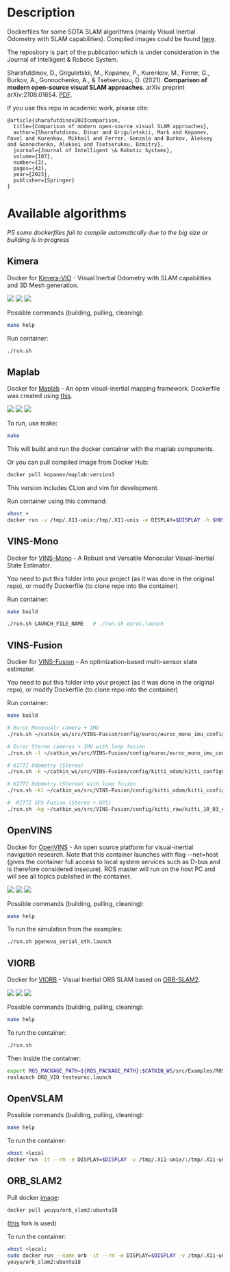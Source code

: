 # Description 
Dockerfiles for some SOTA SLAM algorithms (mainly Visual Inertial Odometry with SLAM capabilities). Compiled images could be found [here](https://hub.docker.com/u/kopanev).

The repository is part of the publication which is under consideration in the Journal of Intelligent & Robotic System. 

Sharafutdinov, D., Griguletskii, M., Kopanev, P., Kurenkov, M., Ferrer, G., Burkov, A., Gonnochenko, A., & Tsetserukou, D. (2021). **Comparison of modern open-source visual SLAM approaches**. arXiv preprint arXiv:2108.01654. [PDF](https://arxiv.org/pdf/2108.01654.pdf).

If you use this repo in academic work, please cite:


    @article{sharafutdinov2023comparison,
      title={Comparison of modern open-source visual SLAM approaches},
      author={Sharafutdinov, Dinar and Griguletskii, Mark and Kopanev, Pavel and Kurenkov, Mikhail and Ferrer, Gonzalo and Burkov, Aleksey and Gonnochenko, Aleksei and Tsetserukou, Dzmitry},
      journal={Journal of Intelligent \& Robotic Systems},
      volume={107},
      number={3},
      pages={43},
      year={2023},
      publisher={Springer}
    }

# Available algorithms
*PS some dockerfiles fail to compile automatically due to the big size or building is in progress*
## Kimera
Docker for [Kimera-VIO](https://github.com/MIT-SPARK/Kimera-VIO-ROS) - Visual Inertial Odometry with SLAM capabilities and 3D Mesh generation.

![](https://img.shields.io/docker/pulls/kopanev/kimera)
![](https://img.shields.io/docker/cloud/automated/kopanev/kimera)
![](https://img.shields.io/docker/cloud/build/kopanev/kimera)

Possible commands (building, pulling, cleaning):
```sh
make help
```
Run container:
```sh
./run.sh
```

## Maplab 
Docker for [Maplab](https://github.com/ethz-asl/maplab) - An open visual-inertial mapping framework. Dockerfile was created using [this](https://github.com/sofwerx/docker-maplab).

![](https://img.shields.io/docker/pulls/kopanev/maplab)
![](https://img.shields.io/docker/cloud/automated/kopanev/maplab)
![](https://img.shields.io/docker/cloud/build/kopanev/maplab)

To run, use make:
```sh
make
```
This will build and run the docker container with the maplab components.

Or you can pull compiled image from Docker Hub:
```sh
docker pull kopanev/maplab:version3
```
This version includes CLion and vim for development.

Run container using this command: 
```sh
xhost +
docker run -v /tmp/.X11-unix:/tmp/.X11-unix -e DISPLAY=$DISPLAY -h $HOSTNAME -v $HOME/.Xauthority:/home/lyonn/.Xauthority kopanev/maplab:version3
```

## VINS-Mono
Docker for [VINS-Mono](https://github.com/HKUST-Aerial-Robotics/VINS-Mono) - A Robust and Versatile Monocular Visual-Inertial State Estimator.

You need to put this folder into your project (as it was done in the original repo), or modify Dockerfile (to clone repo into the container)

Run container:
```sh
make build

./run.sh LAUNCH_FILE_NAME   # ./run.sh euroc.launch
```

## VINS-Fusion
Docker for [VINS-Fusion](https://github.com/HKUST-Aerial-Robotics/VINS-Fusion) - An optimization-based multi-sensor state estimator.

You need to put this folder into your project (as it was done in the original repo), or modify Dockerfile (to clone repo into the container)

Run container:
```sh
make build

# Euroc Monocualr camera + IMU
./run.sh ~/catkin_ws/src/VINS-Fusion/config/euroc/euroc_mono_imu_config.yaml

# Euroc Stereo cameras + IMU with loop fusion
./run.sh -l ~/catkin_ws/src/VINS-Fusion/config/euroc/euroc_mono_imu_config.yaml

# KITTI Odometry (Stereo)
./run.sh -k ~/catkin_ws/src/VINS-Fusion/config/kitti_odom/kitti_config00-02.yaml YOUR_DATASET_FOLDER/sequences/00/

# KITTI Odometry (Stereo) with loop fusion
./run.sh -kl ~/catkin_ws/src/VINS-Fusion/config/kitti_odom/kitti_config00-02.yaml YOUR_DATASET_FOLDER/sequences/00/

#  KITTI GPS Fusion (Stereo + GPS)
./run.sh -kg ~/catkin_ws/src/VINS-Fusion/config/kitti_raw/kitti_10_03_config.yaml YOUR_DATASET_FOLDER/2011_10_03_drive_0027_sync/
```

## OpenVINS
Docker for [OpenVINS](https://github.com/rpng/open_vins) - An open source platform for visual-inertial navigation research. Note that this container launches with flag --net=host (gives the container full access to local system services such as D-bus and is therefore considered insecure). ROS master will run on the host PC and will see all topics published in the container.

![](https://img.shields.io/docker/pulls/kopanev/openvins)
![](https://img.shields.io/docker/cloud/automated/kopanev/openvins)
![](https://img.shields.io/docker/cloud/build/kopanev/openvins)

Possible commands (building, pulling, cleaning):
```sh
make help
```

To run the simulation from the examples:

```sh
./run.sh pgeneva_serial_eth.launch
```

## VIORB
Docker for [VIORB](https://github.com/jingpang/LearnVIORB) - Visual Inertial ORB SLAM based on [ORB-SLAM2](https://github.com/raulmur/ORB_SLAM2).

![](https://img.shields.io/docker/pulls/kopanev/viorb)
![](https://img.shields.io/docker/cloud/automated/kopanev/viorb)
![](https://img.shields.io/docker/cloud/build/kopanev/viorb)

Possible commands (building, pulling, cleaning):
```sh
make help
```

To run the container:

```sh
./run.sh
```

Then inside the container:
```sh
export ROS_PACKAGE_PATH=${ROS_PACKAGE_PATH}:$CATKIN_WS/src/Examples/ROS 
roslaunch ORB_VIO testeuroc.launch
```

## OpenVSLAM

Possible commands (building, pulling, cleaning):
```sh
make help
```

To run the container:
```sh
xhost +local
docker run -it --rm -e DISPLAY=$DISPLAY -v /tmp/.X11-unix/:/tmp/.X11-unix:ro ros:openvslam
```

## ORB_SLAM2

Pull docker [image](https://hub.docker.com/r/youyu/orb_slam2/tags?page=1&ordering=last_updated): 
```sh
docker pull youyu/orb_slam2:ubuntu18
```
([this](https://github.com/yuyou/ORB_SLAM2) fork is used)

To run the container:
```sh
xhost +local:
sudo docker run --name orb -it --rm -e DISPLAY=$DISPLAY -v /tmp/.X11-unix:/tmp/.X11-unix:ro \
youyu/orb_slam2:ubuntu18
```
